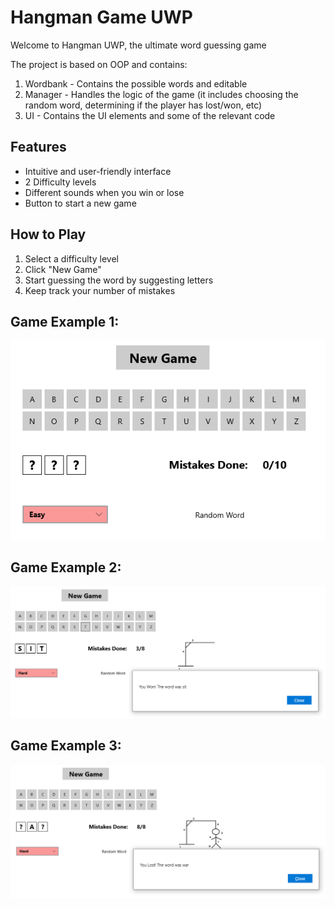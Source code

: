 
# Hangman Game UWP

Welcome to Hangman UWP, the ultimate word guessing game

The project is based on OOP and contains:
1. Wordbank - Contains the possible words and editable
2. Manager - Handles the logic of the game (it includes choosing the random word, determining if the player has lost/won, etc)
3. UI - Contains the UI elements and some of the relevant code 


## Features
- Intuitive and user-friendly interface
- 2 Difficulty levels
- Different sounds when you win or lose
- Button to start a new game

## How to Play
1. Select a difficulty level
2. Click "New Game"
3. Start guessing the word by suggesting letters
5. Keep track your number of mistakes


## Game Example 1:
![Hangman](/GameExamples/Hangman.png)  

## Game Example 2:
![Hangman](/GameExamples/HangmanWon.png)  

## Game Example 3:
![Hangman](/GameExamples/HangmanLost.png)  


